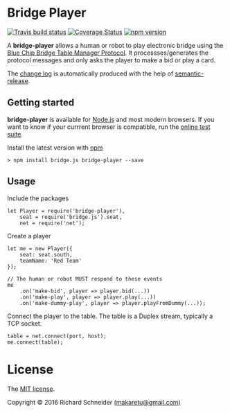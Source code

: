# Bridge Player

[![Travis build status](https://travis-ci.org/richardschneider/bridge-player.svg)](https://travis-ci.org/richardschneider/bridge-player)
[![Coverage Status](https://coveralls.io/repos/github/richardschneider/bridge-player/badge.svg?branch=master)](https://coveralls.io/github/richardschneider/bridge-player?branch=master)
 [![npm version](https://badge.fury.io/js/bridge-player.svg)](https://badge.fury.io/js/bridge-player) 
 
A **bridge-player** allows a human or robot to play electronic bridge using the [Blue Chip Bridge Table Manager Protocol](http://www.bluechipbridge.co.uk/protocol.htm). It processses/generates the protocol messages and only asks the player to make a bid or
play a card.

The [change log](https://github.com/richardschneider/bridge-player/releases) is automatically produced with
the help of [semantic-release](https://github.com/semantic-release/semantic-release).

## Getting started

**bridge-player** is available for [Node.js](https://nodejs.org) and most modern browsers.  If you want to know if your currrent browser is compatible, run the [online test suite](https://unpkg.com/bridge-player/test/index.html).

Install the latest version with [npm](http://blog.npmjs.org/post/85484771375/how-to-install-npm)

    > npm install bridge.js bridge-player --save

## Usage

Include the packages

    let Player = require('bridge-player'),
        seat = require('bridge.js').seat,
        net = require('net');

Create a player

    let me = new Player({
        seat: seat.south,
        teamName: 'Red Team'
    });
    
    // The human or robot MUST respond to these events
    me
        .on('make-bid', player => player.bid(...))
        .on('make-play', player => player.play(...))
        .on('make-dummy-play', player => player.playFromDummy(...));

Connect the player to the table.  The table is a Duplex stream, typically a TCP socket.

    table = net.connect(port, host);
    me.connect(table);
    
# License
The [MIT license](LICENSE).

Copyright © 2016 Richard Schneider [(makaretu@gmail.com)](mailto:makaretu@gmail.com?subject=bridge+player)